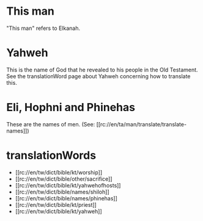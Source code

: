 # This man

"This man" refers to Elkanah.

# Yahweh

This is the name of God that he revealed to his people in the Old Testament. See the translationWord page about Yahweh concerning how to translate this.

# Eli, Hophni and Phinehas

These are the names of men. (See: [[rc://en/ta/man/translate/translate-names]])

# translationWords

* [[rc://en/tw/dict/bible/kt/worship]]
* [[rc://en/tw/dict/bible/other/sacrifice]]
* [[rc://en/tw/dict/bible/kt/yahwehofhosts]]
* [[rc://en/tw/dict/bible/names/shiloh]]
* [[rc://en/tw/dict/bible/names/phinehas]]
* [[rc://en/tw/dict/bible/kt/priest]]
* [[rc://en/tw/dict/bible/kt/yahweh]]